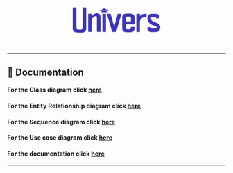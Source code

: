  <br>
<p align="center">
  <img src="https://raw.githubusercontent.com/codingburgas/2223-otj-11-project-repo-csharp-SHHristov19/main/Project/Univers.PL/wwwroot/images/Logo1.svg?token=GHSAT0AAAAAACDGZ4N4HVTBM2GMXDCPOJ3KZDUBO3A" style="width:40%;"></p><br>

---
## 📄 Documentation
 
#### For the Class diagram click [here](https://lucid.app/folder/invitations/accept/inv_0f645262-32bb-4535-8ce5-1dfa9abae81c)
#### For the Entity Relationship diagram click [here](https://lucid.app/folder/invitations/accept/inv_76cb6f97-671b-43a3-9918-ee64e554f3c2)
#### For the Sequence diagram click [here](https://lucid.app/folder/invitations/accept/inv_b8f9338e-11ad-47fb-b176-7681d8bcc1c1)
#### For the Use case diagram click [here](https://lucid.app/folder/invitations/accept/inv_32f988a0-31c8-472c-b544-c5b75191363d)
#### For the documentation click [here](https://codingburgas-my.sharepoint.com/:f:/g/personal/shhristov19_codingburgas_bg/EofreJtvGx5FjP_vR8fb7joBVG1bG3KJK_EvHTF7SGo3DA?e=0LjrYt)
---
  <br><br>
